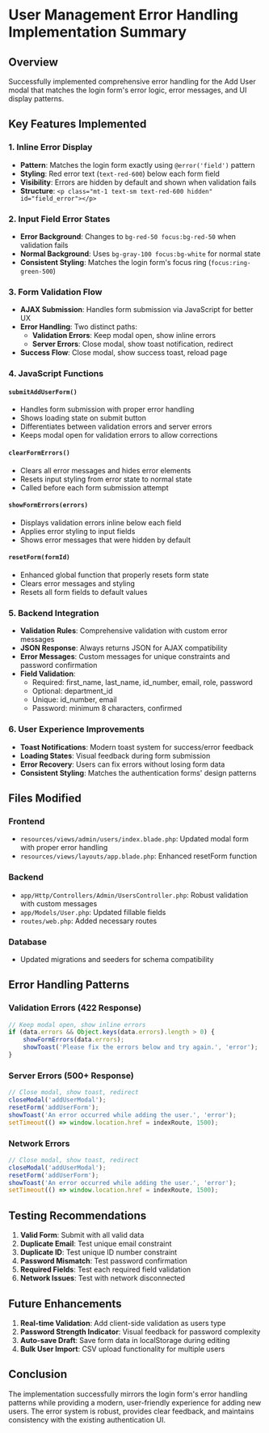 # User Management Error Handling Implementation Summary

## Overview
Successfully implemented comprehensive error handling for the Add User modal that matches the login form's error logic, error messages, and UI display patterns.

## Key Features Implemented

### 1. Inline Error Display
- **Pattern**: Matches the login form exactly using `@error('field')` pattern
- **Styling**: Red error text (`text-red-600`) below each form field
- **Visibility**: Errors are hidden by default and shown when validation fails
- **Structure**: `<p class="mt-1 text-sm text-red-600 hidden" id="field_error"></p>`

### 2. Input Field Error States
- **Error Background**: Changes to `bg-red-50 focus:bg-red-50` when validation fails
- **Normal Background**: Uses `bg-gray-100 focus:bg-white` for normal state
- **Consistent Styling**: Matches the login form's focus ring (`focus:ring-green-500`)

### 3. Form Validation Flow
- **AJAX Submission**: Handles form submission via JavaScript for better UX
- **Error Handling**: Two distinct paths:
  - **Validation Errors**: Keep modal open, show inline errors
  - **Server Errors**: Close modal, show toast notification, redirect
- **Success Flow**: Close modal, show success toast, reload page

### 4. JavaScript Functions

#### `submitAddUserForm()`
- Handles form submission with proper error handling
- Shows loading state on submit button
- Differentiates between validation errors and server errors
- Keeps modal open for validation errors to allow corrections

#### `clearFormErrors()`
- Clears all error messages and hides error elements
- Resets input styling from error state to normal state
- Called before each form submission attempt

#### `showFormErrors(errors)`
- Displays validation errors inline below each field
- Applies error styling to input fields
- Shows error messages that were hidden by default

#### `resetForm(formId)`
- Enhanced global function that properly resets form state
- Clears error messages and styling
- Resets all form fields to default values

### 5. Backend Integration
- **Validation Rules**: Comprehensive validation with custom error messages
- **JSON Response**: Always returns JSON for AJAX compatibility
- **Error Messages**: Custom messages for unique constraints and password confirmation
- **Field Validation**: 
  - Required: first_name, last_name, id_number, email, role, password
  - Optional: department_id
  - Unique: id_number, email
  - Password: minimum 8 characters, confirmed

### 6. User Experience Improvements
- **Toast Notifications**: Modern toast system for success/error feedback
- **Loading States**: Visual feedback during form submission
- **Error Recovery**: Users can fix errors without losing form data
- **Consistent Styling**: Matches the authentication forms' design patterns

## Files Modified

### Frontend
- `resources/views/admin/users/index.blade.php`: Updated modal form with proper error handling
- `resources/views/layouts/app.blade.php`: Enhanced resetForm function

### Backend
- `app/Http/Controllers/Admin/UsersController.php`: Robust validation with custom messages
- `app/Models/User.php`: Updated fillable fields
- `routes/web.php`: Added necessary routes

### Database
- Updated migrations and seeders for schema compatibility

## Error Handling Patterns

### Validation Errors (422 Response)
```javascript
// Keep modal open, show inline errors
if (data.errors && Object.keys(data.errors).length > 0) {
    showFormErrors(data.errors);
    showToast('Please fix the errors below and try again.', 'error');
}
```

### Server Errors (500+ Response)
```javascript
// Close modal, show toast, redirect
closeModal('addUserModal');
resetForm('addUserForm');
showToast('An error occurred while adding the user.', 'error');
setTimeout(() => window.location.href = indexRoute, 1500);
```

### Network Errors
```javascript
// Close modal, show toast, redirect
closeModal('addUserModal');
resetForm('addUserForm');
showToast('An error occurred while adding the user.', 'error');
setTimeout(() => window.location.href = indexRoute, 1500);
```

## Testing Recommendations

1. **Valid Form**: Submit with all valid data
2. **Duplicate Email**: Test unique email constraint
3. **Duplicate ID**: Test unique ID number constraint
4. **Password Mismatch**: Test password confirmation
5. **Required Fields**: Test each required field validation
6. **Network Issues**: Test with network disconnected

## Future Enhancements

1. **Real-time Validation**: Add client-side validation as users type
2. **Password Strength Indicator**: Visual feedback for password complexity
3. **Auto-save Draft**: Save form data in localStorage during editing
4. **Bulk User Import**: CSV upload functionality for multiple users

## Conclusion

The implementation successfully mirrors the login form's error handling patterns while providing a modern, user-friendly experience for adding new users. The error system is robust, provides clear feedback, and maintains consistency with the existing authentication UI.
